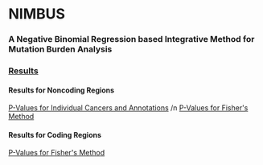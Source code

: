 # NIMBUS
### A Negative Binomial Regression based Integrative Method for Mutation Burden Analysis
  
  
### [Results](https://github.com/gersteinlab/nimbus)
#### Results for Noncoding Regions
[P-Values for Individual Cancers and Annotations](https://github.com/gersteinlab/nimbus/tree/master/noncoding-individual) /n
[P-Values for Fisher's Method](https://github.com/gersteinlab/nimbus/tree/master/noncoding-fisher)
#### Results for Coding Regions 
[P-Values for Fisher's Method](https://github.com/gersteinlab/nimbus/tree/master/coding-fisher)

